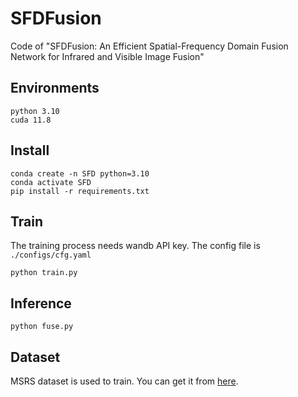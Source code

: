 # SFDFusion

Code of "SFDFusion: An Efficient Spatial-Frequency Domain Fusion Network for Infrared and Visible Image Fusion"

## Environments

```
python 3.10
cuda 11.8
```

## Install

```
conda create -n SFD python=3.10
conda activate SFD
pip install -r requirements.txt
```

## Train

The training process needs wandb API key.
The config file is `./configs/cfg.yaml`

```
python train.py
```

## Inference

```
python fuse.py
```

## Dataset

MSRS dataset is used to train. You can get it from [here](https://pan.baidu.com/s/1IrlqjmyvwWe5OHZEiiAtTA?pwd=e6yg).
